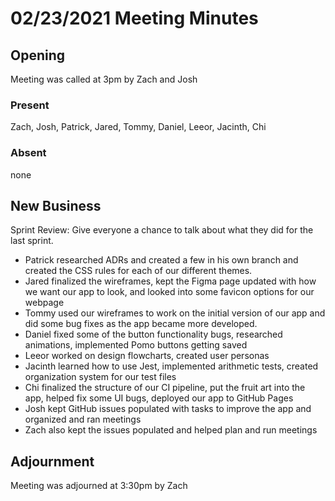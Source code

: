 # 02/23/2021 Meeting Minutes

## Opening

Meeting was called at 3pm by Zach and Josh

### Present

Zach, Josh, Patrick, Jared, Tommy, Daniel, Leeor, Jacinth, Chi
### Absent

none

## New Business

Sprint Review: Give everyone a chance to talk about what they did for the last sprint.
-  Patrick researched ADRs and created a few in his own branch and created the CSS rules for each of our different themes.
-  Jared finalized the wireframes, kept the Figma page updated with how we want our app to look, and looked into some favicon options for our webpage
-  Tommy used our wireframes to work on the initial version of our app and did some bug fixes as the app became more developed.
-  Daniel fixed some of the button functionality bugs, researched animations, implemented Pomo buttons getting saved
-  Leeor worked on design flowcharts, created user personas
-  Jacinth learned how to use Jest, implemented arithmetic tests, created organization system for our test files
-  Chi finalized the structure of our CI pipeline, put the fruit art into the app, helped fix some UI bugs, deployed our app to GitHub Pages
-  Josh kept GitHub issues populated with tasks to improve the app and organized and ran meetings
-  Zach also kept the issues populated and helped plan and run meetings

## Adjournment

Meeting was adjourned at 3:30pm by Zach